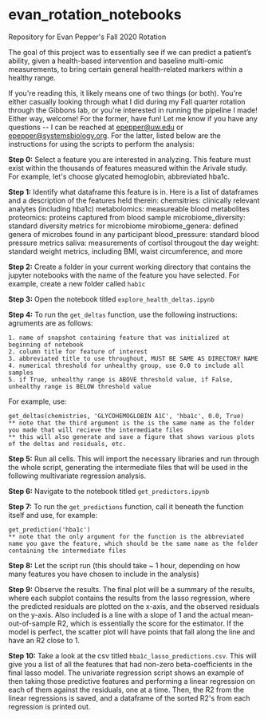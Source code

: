 # evan_rotation_notebooks
Repository for Evan Pepper's Fall 2020 Rotation

The goal of this project was to essentially see if we can predict a patient’s ability, given a health-based intervention and baseline multi-omic measurements, to bring certain general health-related markers within a healthy range.

If you're reading this, it likely means one of two things (or both). You're either casually looking through what I did during my Fall quarter rotation through the Gibbons lab, or you're interested in running the pipeline I made! Either way, welcome! For the former, have fun! Let me know if you have any questions -- I can be reached at epepper@uw.edu or epepper@systemsbiology.org. For the latter, listed below are the instructions for using the scripts to perform the analysis:

**Step 0:** Select a feature you are interested in analyzing. This feature must exist within the thousands of features measured within the Arivale study. For example, let's choose glycated hemoglobin, abbreviated hba1c.

**Step 1:** Identify what dataframe this feature is in. Here is a list of dataframes and a description of the features held therein:
  chemsitries: clinically relevant analytes (including hba1c)
  metabolomics: measureable blood metabolites
  proteomics: proteins captured from blood sample
  microbiome_diversity: standard diversity metrics for microbiome
  mirobiome_genera: defined genera of microbes found in any participant
  blood_pressure: standard blood pressure metrics
  saliva: measurements of cortisol througout the day
  weight: standard weight metrics, including BMI, waist circumference, and more
  
**Step 2:** Create a folder in your current working directory that contains the jupyter notebooks with the name of the feature you have selected. For example, create a new folder called `hab1c`

**Step 3:** Open the notebook titled `explore_health_deltas.ipynb`

**Step 4:** To run the `get_deltas` function, use the following instructions:
  agruments are as follows:
  
    1. name of snapshot containing feature that was initialized at beginning of notebook    
    2. column title for feature of interest
    3. abbreviated title to use throughout, MUST BE SAME AS DIRECTORY NAME
    4. numerical threshold for unhealthy group, use 0.0 to include all samples
    5. if True, unhealthy range is ABOVE threshold value, if False, unhealthy range is BELOW threshold value
  
For example, use: 

    get_deltas(chemistries, 'GLYCOHEMOGLOBIN A1C', 'hba1c', 0.0, True)
    ** note that the third argument is the is the same name as the folder you made that will recieve the intermediate files
    ** this will also generate and save a figure that shows various plots of the deltas and residuals, etc.
    
**Step 5:** Run all cells. This will import the necessary libraries and run through the whole script, generating the intermediate files that will be used in the following multivariate regression analysis.

**Step 6:** Navigate to the notebook titled `get_predictors.ipynb`

**Step 7:** To run the `get_predictions` function, call it beneath the function itself and use, for example: 

    get_prediction('hba1c')
    ** note that the only argument for the function is the abbreviated name you gave the feature, which should be the same name as the folder containing the intermediate files
  
**Step 8:** Let the script run (this should take ~ 1 hour, depending on how many features you have chosen to include in the analysis)

**Step 9:** Observe the results. The final plot will be a summary of the results, where each subplot contains the results from the lasso regression, where the predicted residuals are plotted on the x-axis, and the observed residuals on the y-axis. Also included is a line with a slope of 1 and the actual mean-out-of-sample R2, which is essentially the score for the estimator. If the model is perfect, the scatter plot will have points that fall along the line and have an R2 close to 1.

**Step 10:** Take a look at the csv titled `hba1c_lasso_predictions.csv`. This will give you a list of all the features that had non-zero beta-coefficients in the final lasso model. The univariate regression script shows an example of then taking those predictive features and performing a linear regression on each of them against the residuals, one at a time. Then, the R2 from the linear regressions is saved, and a dataframe of the sorted R2's from each regression is printed out.
